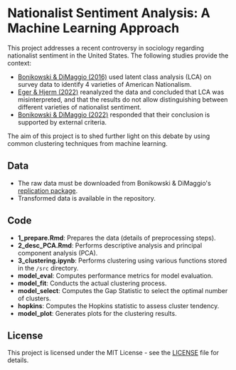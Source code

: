 # Nationalist Sentiment Analysis: A Machine Learning Approach

This project addresses a recent controversy in sociology regarding nationalist sentiment in the United States. The following studies provide the context:

- [Bonikowski & DiMaggio (2016)](https://doi.org/10.1177/0003122416663683) used latent class analysis (LCA) on survey data to identify 4 varieties of American Nationalism.
- [Eger & Hjerm (2022)](https://doi.org/10.1111/nana.12722) reanalyzed the data and concluded that LCA was misinterpreted, and that the results do not allow distinguishing between different varieties of nationalist sentiment.
- [Bonikowski & DiMaggio (2022)](https://doi.org/10.1111/nana.12756) responded that their conclusion is supported by external criteria.

The aim of this project is to shed further light on this debate by using common clustering techniques from machine learning.

## Data

- The raw data must be downloaded from Bonikowski & DiMaggio's [replication package](https://journals.sagepub.com/doi/suppl/10.1177/0003122416663683/suppl_file/replication_package_online_supplements.zip).
- Transformed data is available in the repository.

## Code

- **1_prepare.Rmd**: Prepares the data (details of preprocessing steps).
- **2_desc_PCA.Rmd**: Performs descriptive analysis and principal component analysis (PCA).
- **3_clustering.ipynb**: Performs clustering using various functions stored in the `/src` directory.
- **model_eval**: Computes performance metrics for model evaluation.
- **model_fit**: Conducts the actual clustering process.
- **model_select**: Computes the Gap Statistic to select the optimal number of clusters.
- **hopkins**: Computes the Hopkins statistic to assess cluster tendency.
- **model_plot**: Generates plots for the clustering results.

## License

This project is licensed under the MIT License - see the [LICENSE](LICENSE) file for details.

